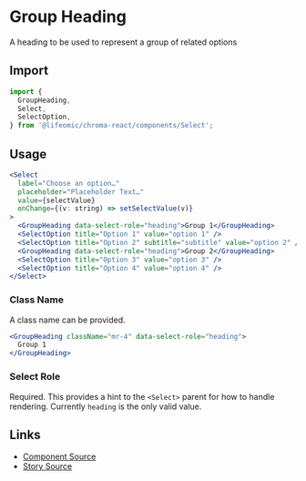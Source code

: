 # Group Heading

A heading to be used to represent a group of related options

<!-- STORY -->

## Import

```js
import {
  GroupHeading,
  Select,
  SelectOption,
} from '@lifeomic/chroma-react/components/Select';
```

## Usage

```jsx
<Select
  label="Choose an option…"
  placeholder="Placeholder Text…"
  value={selectValue}
  onChange={(v: string) => setSelectValue(v)}
>
  <GroupHeading data-select-role="heading">Group 1</GroupHeading>
  <SelectOption title="Option 1" value="option 1" />
  <SelectOption title="Option 2" subtitle="subtitle" value="option 2" />
  <GroupHeading data-select-role="heading">Group 2</GroupHeading>
  <SelectOption title="Option 3" value="option 3" />
  <SelectOption title="Option 4" value="option 4" />
</Select>
```

### Class Name

A class name can be provided.

```jsx
<GroupHeading className="mr-4" data-select-role="heading">
  Group 1
</GroupHeading>
```

### Select Role

Required. This provides a hint to the `<Select>` parent for how to handle rendering. Currently `heading` is the only valid value.

## Links

- [Component Source](https://github.com/lifeomic/chroma-react/blob/master/src/components/Select/GroupHeading.tsx)
- [Story Source](https://github.com/lifeomic/chroma-react/blob/master/stories/components/Select/Select.stories.tsx)
